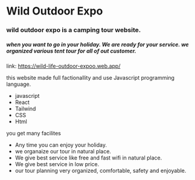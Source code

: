 # Wild Outdoor Expo

### wild outdoor expo is a camping tour website.

##### when you want to go in your holiday. We are ready for your service. we organized various tent tour for all of out customer.

link: https://wild-life-outdoor-expoo.web.app/

this website made full factionallity and use Javascript programming language.

- javascript
- React
- Tailwind
- CSS
- Html

you get many facilites

- Any time you can enjoy your holiday.
- we organaize our tour in natural place.
- We give best service like free and fast wifi in natural place.
- We give best service in low price.
- our tour planning very organized, comfortable, safety and enjoyable.
